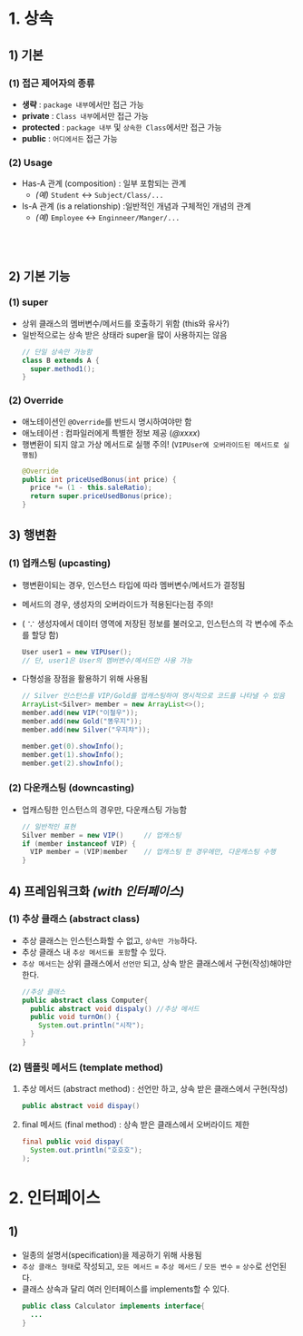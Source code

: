 # 1. 상속
## 1) 기본
### (1) 접근 제어자의 종류
- __생략__ : `package 내부`에서만 접근 가능
- __private__ : `Class 내부`에서만 접근 가능
- __protected__ : `package 내부` 및 `상속한 Class`에서만 접근 가능
- __public__ : `어디에서든` 접근 가능

### (2) Usage
- Has-A 관계 (composition) : 일부 포함되는 관계
  - _(예)_ `Student` ↔ `Subject/Class/...`
- Is-A 관계 (is a relationship) :일반적인 개념과 구체적인 개념의 관계
  - _(예)_ `Employee` ↔ `Enginneer/Manger/...`

<br><br>

## 2) 기본 기능
### (1)  super
- 상위 클래스의 멤버변수/메서드를 호출하기 위함 (this와 유사?)
- 일반적으로는 상속 받은 상태라 super을 많이 사용하지는 않음
  ```java
  // 단일 상속만 가능함
  class B extends A {
    super.method1();
  }
  ```

### (2) Override
- 애노테이션인 `@Override`를 반드시 명시하여야만 함
- 애노테이션 : 컴파일러에게 특별한 정보 제공 (_@xxxx_)
- 행변환이 되지 않고 가상 메서드로 실행 주의! (`VIPUser에 오버라이드된 메서드로 실행됨`)
  ```java
  @Override
  public int priceUsedBonus(int price) {
    price *= (1 - this.saleRatio);
    return super.priceUsedBonus(price);
  }
  ```
## 3) 행변환
### (1) 업캐스팅 (upcasting)
- 행변환이되는 경우, 인스턴스 타입에 따라 멤버변수/메서드가 결정됨
- 메서드의 경우, 생성자의 오버라이드가 적용된다는점 주의! 
- ( ∵ 생성자에서 데이터 영역에 저장된 정보를 불러오고, 인스턴스의 각 변수에 주소를 할당 함)

    ```java
    User user1 = new VIPUser();
    // 단, user1은 User의 멤버변수/메서드만 사용 가능
    ```

- 다형성을 장점을 활용하기 위해 사용됨
    ```java
    // Silver 인스턴스를 VIP/Gold를 업캐스팅하여 명시적으로 코드를 나타낼 수 있음
    ArrayList<Silver> member = new ArrayList<>();
    member.add(new VIP("이철우"));
    member.add(new Gold("똥우지"));
    member.add(new Silver("우지챠"));

    member.get(0).showInfo();
    member.get(1).showInfo();
    member.get(2).showInfo();
    ```


### (2) 다운캐스팅 (downcasting)
- 업캐스팅한 인스턴스의 경우만, 다운캐스팅 가능함
  ```java
  // 일반적인 표현
  Silver member = new VIP()     // 업캐스팅
  if (member instanceof VIP) {
    VIP member = (VIP)member    // 업캐스팅 한 경우에만, 다운캐스팅 수행
  }
  ```

## 4) 프레임워크화 _(with 인터페이스)_
### (1) 추상 클래스 (abstract class)
- 추상 클래스는 인스턴스화할 수 없고, `상속만 가능`하다.
- 추상 클래스 내 `추상 메서드를 포함`할 수 있다.
- `추상 메서드`는 상위 클래스에서 `선언만` 되고, 상속 받은 클래스에서 구현(작성)해야만 한다.
  ```java
  //추상 클래스
  public abstract class Computer{
    public abstract void dispaly() //추상 메서드
    public void turnOn() {
      System.out.println("시작");
    }
  }
  ```
### (2) 템플릿 메서드 (template method)
1. 추상 메서드 (abstract method) : 선언만 하고, 상속 받은 클래스에서 구현(작성)
    ```java
    public abstract void dispay()
    ```
2. final 메서드 (final method) : 상속 받은 클래스에서 오버라이드 제한
    ```java
    final public void dispay(
      System.out.println("호호호");
    );
    ```

# 2. 인터페이스
## 1) 
- 일종의 설명서(specification)을 제공하기 위해 사용됨
- `추상 클래스 형태`로 작성되고, `모든 메서드` = `추상 메서드` / `모든 변수` = `상수`로 선언된다.
- 클래스 상속과 달리 여러 인터페이스를 implements할 수 있다.
  ```java
  public class Calculator implements interface{
    ...
  }
  ```